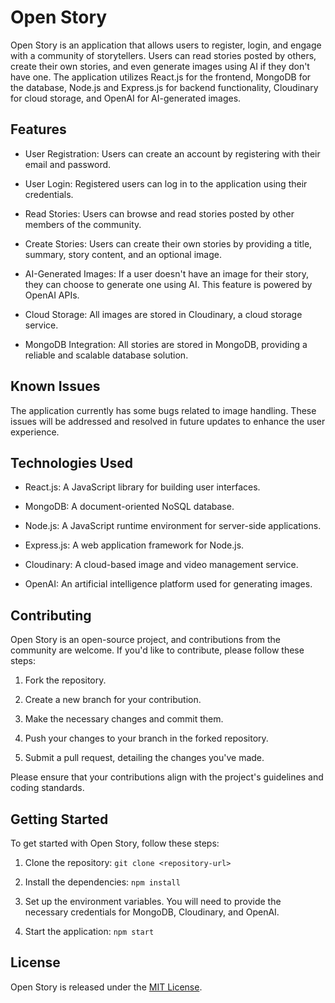 # Open Story

Open Story is an application that allows users to register, login, and engage with a community of storytellers. Users can read stories posted by others, create their own stories, and even generate images using AI if they don't have one. The application utilizes React.js for the frontend, MongoDB for the database, Node.js and Express.js for backend functionality, Cloudinary for cloud storage, and OpenAI for AI-generated images.

## Features

- User Registration: Users can create an account by registering with their email and password.

- User Login: Registered users can log in to the application using their credentials.

- Read Stories: Users can browse and read stories posted by other members of the community.

- Create Stories: Users can create their own stories by providing a title, summary, story content, and an optional image.

- AI-Generated Images: If a user doesn't have an image for their story, they can choose to generate one using AI. This feature is powered by OpenAI APIs.

- Cloud Storage: All images are stored in Cloudinary, a cloud storage service.

- MongoDB Integration: All stories are stored in MongoDB, providing a reliable and scalable database solution.

## Known Issues

The application currently has some bugs related to image handling. These issues will be addressed and resolved in future updates to enhance the user experience.

## Technologies Used

- React.js: A JavaScript library for building user interfaces.

- MongoDB: A document-oriented NoSQL database.

- Node.js: A JavaScript runtime environment for server-side applications.

- Express.js: A web application framework for Node.js.

- Cloudinary: A cloud-based image and video management service.

- OpenAI: An artificial intelligence platform used for generating images.

## Contributing

Open Story is an open-source project, and contributions from the community are welcome. If you'd like to contribute, please follow these steps:

1. Fork the repository.

2. Create a new branch for your contribution.

3. Make the necessary changes and commit them.

4. Push your changes to your branch in the forked repository.

5. Submit a pull request, detailing the changes you've made.

Please ensure that your contributions align with the project's guidelines and coding standards.

## Getting Started

To get started with Open Story, follow these steps:

1. Clone the repository: `git clone <repository-url>`

2. Install the dependencies: `npm install`

3. Set up the environment variables. You will need to provide the necessary credentials for MongoDB, Cloudinary, and OpenAI.

4. Start the application: `npm start`

## License

Open Story is released under the [MIT License](https://opensource.org/licenses/MIT).
